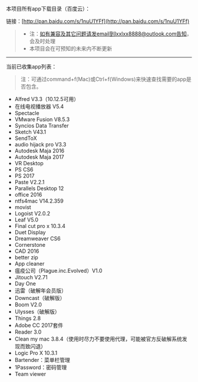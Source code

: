 本项目所有app下载目录（百度云）：

链接：[http://pan.baidu.com/s/1nuU1YFf](http://pan.baidu.com/s/1nuU1YFf)

> - 注：如有兼容及其它问题请发email到lxxlxx8888@outlook.com告知，会及时处理
> - 本项目会在可预知的未来内不断更新

------
当前已收集app列表： 
> 注：可通过command+f(Mac)或Ctrl+f(Windows)来快速查找需要的app是否包含。

- Alfred V3.3（10.12.5可用）
- 在线电视播放器 V5.4
- Spectacle
- VMware Fusion V8.5.3
- Syncios Data Transfer
- Sketch V43.1
- SendToX
- audio hijack pro V3.3
- Autodesk Maja 2016
- Autodesk Maja 2017
- VR Desktop
- PS CS6
- PS 2017
- Paste V2.2.1
- Parallels Desktop 12
- office 2016
- ntfs4mac V14.2.359
- movist
- Logoist V2.0.2
- Leaf V5.0
- Final cut pro x 10.3.4
- Duet Display
- Dreamweaver CS6
- Cornerstone
- CAD 2016
- better zip
- App cleaner
- 瘟疫公司（Plague.inc.Evolved）V1.0
- Jitouch V2.71
- Day One
- 迅雷（破解年会员版）
- Downcast（破解版）
- Boom V2.0
- Ulysses（破解版）
- Things 2.8
- Adobe CC 2017套件
- Reader 3.0
- Clean my mac 3.8.4（使用时尽力不要使用代理，可能被官方反破解系统发现而致闪退）
- Logic Pro X 10.3.1
- Bartender：菜单栏管理
- 1Password：密码管理
- Team viewer
